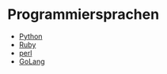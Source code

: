 # Programmiersprachen

* [Python](../python)
* [Ruby](../ruby)
* [perl](../perl)
* [GoLang](../go-lang)

